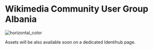 # Wikimedia Community User Group Albania

![horizontal_color](https://user-images.githubusercontent.com/5436686/32143138-508f7e1a-bca5-11e7-9cbb-01a3e69ee454.png)

Assets will be also available soon on a dedicated Identihub page.
